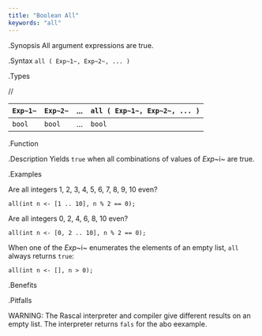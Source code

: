 ```yaml
---
title: "Boolean All"
keywords: "all"
---
```


.Synopsis
All argument expressions are true.

.Syntax
`all ( Exp~1~, Exp~2~, ... )`

.Types

//

| `Exp~1~` | `Exp~2~` | ... | `all ( Exp~1~, Exp~2~, ... )` |
| --- | --- | --- | --- |
|`bool`     | `bool`    | ... | `bool`                           |


.Function

.Description
Yields `true` when all combinations of values of _Exp_~i~ are true.

.Examples

Are all integers 1, 2, 3, 4, 5, 6, 7, 8, 9, 10 even?
```rascal-shell,continue
all(int n <- [1 .. 10], n % 2 == 0);
```
Are all integers 0, 2, 4, 6, 8, 10 even?
```rascal-shell,continue
all(int n <- [0, 2 .. 10], n % 2 == 0);
```

When one of the _Exp_~i~ enumerates the elements of an empty list, `all` always returns `true`:
```rascal-shell
all(int n <- [], n > 0);
```

.Benefits

.Pitfalls

WARNING: The Rascal interpreter and compiler give different results on an empty list. 
The interpreter returns `fals` for the abo eexample.
